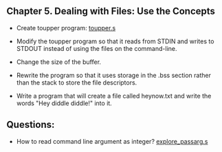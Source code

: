 ## Chapter 5. Dealing with Files: Use the Concepts

- Create toupper program: [toupper.s](toupper.s)

- Modify the toupper program so that it reads from STDIN and writes to STDOUT instead of using the files on the command-line.

- Change the size of the buffer.

- Rewrite the program so that it uses storage in the .bss section rather than the stack to store the file descriptors.

- Write a program that will create a file called heynow.txt and write the words "Hey diddle diddle!" into it.


## Questions:
- How to read command line argument as integer? [explore_passarg.s](explore_passarg.s)